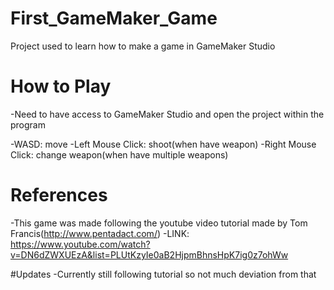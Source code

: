 # First_GameMaker_Game
Project used to learn how to make a game in GameMaker Studio

# How to Play
-Need to have access to GameMaker Studio and open the project within the program

-WASD: move
-Left Mouse Click: shoot(when have weapon)
-Right Mouse Click: change weapon(when have multiple weapons)

# References
-This game was made following the youtube video tutorial made by Tom Francis(http://www.pentadact.com/)
-LINK: https://www.youtube.com/watch?v=DN6dZWXUEzA&list=PLUtKzyIe0aB2HjpmBhnsHpK7ig0z7ohWw

#Updates
-Currently still following tutorial so not much deviation from that
